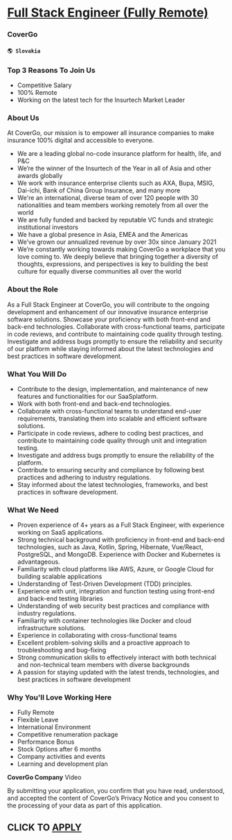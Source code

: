 # [Full Stack Engineer (Fully Remote)](https://www.remotewlb.com/apply/full-stack-engineer-fully-remote-59887)  
### CoverGo  
#### `🌎 Slovakia`  

### Top 3 Reasons To Join Us

  * Competitive Salary
  * 100% Remote
  * Working on the latest tech for the Insurtech Market Leader

### About Us

At CoverGo, our mission is to empower all insurance companies to make insurance 100% digital and accessible to everyone.

  * We are a leading global no-code insurance platform for health, life, and P&C
  * We’re the winner of the Insurtech of the Year in all of Asia and other awards globally
  * We work with insurance enterprise clients such as AXA, Bupa, MSIG, Dai-ichi, Bank of China Group Insurance, and many more
  * We're an international, diverse team of over 120 people with 30 nationalities and team members working remotely from all over the world
  * We are fully funded and backed by reputable VC funds and strategic institutional investors
  * We have a global presence in Asia, EMEA and the Americas
  * We’ve grown our annualized revenue by over 30x since January 2021
  * We’re constantly working towards making CoverGo a workplace that you love coming to. We deeply believe that bringing together a diversity of thoughts, expressions, and perspectives is key to building the best culture for equally diverse communities all over the world

### About the Role

As a Full Stack Engineer at CoverGo, you will contribute to the ongoing development and enhancement of our innovative insurance enterprise software solutions. Showcase your proficiency with both front-end and back-end technologies. Collaborate with cross-functional teams, participate in code reviews, and contribute to maintaining code quality through testing. Investigate and address bugs promptly to ensure the reliability and security of our platform while staying informed about the latest technologies and best practices in software development.

### What You Will Do

  * Contribute to the design, implementation, and maintenance of new features and functionalities for our SaaSplatform.
  * Work with both front-end and back-end technologies.
  * Collaborate with cross-functional teams to understand end-user requirements, translating them into scalable and efficient software solutions.
  * Participate in code reviews, adhere to coding best practices, and contribute to maintaining code quality through unit and integration testing.
  * Investigate and address bugs promptly to ensure the reliability of the platform.
  * Contribute to ensuring security and compliance by following best practices and adhering to industry regulations.
  * Stay informed about the latest technologies, frameworks, and best practices in software development.

### What We Need

  * Proven experience of 4+ years as a Full Stack Engineer, with experience working on SaaS applications.
  * Strong technical background with proficiency in front-end and back-end technologies, such as Java, Kotlin, Spring, Hibernate, Vue/React, PostgreSQL, and MongoDB. Experience with Docker and Kubernetes is advantageous.
  * Familiarity with cloud platforms like AWS, Azure, or Google Cloud for building scalable applications
  * Understanding of Test-Driven Development (TDD) principles.
  * Experience with unit, integration and function testing using front-end and back-end testing libraries
  * Understanding of web security best practices and compliance with industry regulations.
  * Familiarity with container technologies like Docker and cloud infrastructure solutions.
  * Experience in collaborating with cross-functional teams
  * Excellent problem-solving skills and a proactive approach to troubleshooting and bug-fixing
  * Strong communication skills to effectively interact with both technical and non-technical team members with diverse backgrounds
  * A passion for staying updated with the latest trends, technologies, and best practices in software development

### Why You'll Love Working Here

  * Fully Remote
  * Flexible Leave
  * International Environment
  * Competitive renumeration package
  * Performance Bonus
  * Stock Options after 6 months 
  * Company activities and events
  * Learning and development plan

**CoverGo Company** Video

By submitting your application, you confirm that you have read, understood, and accepted the content of CoverGo’s Privacy Notice and you consent to the processing of your data as part of this application.

  
## CLICK TO [APPLY](https://www.remotewlb.com/apply/full-stack-engineer-fully-remote-59887)


